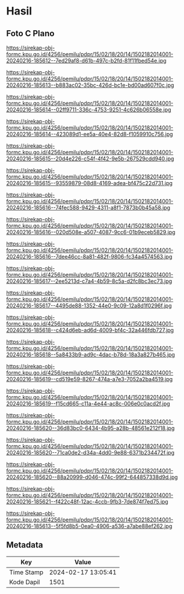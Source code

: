 # Hasil

## Foto C Plano

https://sirekap-obj-formc.kpu.go.id/4256/pemilu/pdpr/15/02/18/20/14/1502182014001-20240216-185612--7ed29af8-d61b-497c-b2fd-81f11fbed54e.jpg

https://sirekap-obj-formc.kpu.go.id/4256/pemilu/pdpr/15/02/18/20/14/1502182014001-20240216-185613--b883ac02-35bc-426d-bc1e-bd00ad607f0c.jpg

https://sirekap-obj-formc.kpu.go.id/4256/pemilu/pdpr/15/02/18/20/14/1502182014001-20240216-185614--02ff9711-336c-4753-9251-4c626b06558e.jpg

https://sirekap-obj-formc.kpu.go.id/4256/pemilu/pdpr/15/02/18/20/14/1502182014001-20240216-185614--423089d1-ee5a-40e4-82d8-f1059910c756.jpg

https://sirekap-obj-formc.kpu.go.id/4256/pemilu/pdpr/15/02/18/20/14/1502182014001-20240216-185615--20d4e226-c54f-4f42-9e5b-267529cdd940.jpg

https://sirekap-obj-formc.kpu.go.id/4256/pemilu/pdpr/15/02/18/20/14/1502182014001-20240216-185615--93559879-08d8-4169-adea-bf475c22d731.jpg

https://sirekap-obj-formc.kpu.go.id/4256/pemilu/pdpr/15/02/18/20/14/1502182014001-20240216-185616--74fec588-9429-4311-a8f1-7873b0b45a58.jpg

https://sirekap-obj-formc.kpu.go.id/4256/pemilu/pdpr/15/02/18/20/14/1502182014001-20240216-185616--020d508e-a507-4087-9cc6-01b9eceb5829.jpg

https://sirekap-obj-formc.kpu.go.id/4256/pemilu/pdpr/15/02/18/20/14/1502182014001-20240216-185616--7dee46cc-8a81-482f-9806-fc34a4574563.jpg

https://sirekap-obj-formc.kpu.go.id/4256/pemilu/pdpr/15/02/18/20/14/1502182014001-20240216-185617--2ee5213d-c7a4-4b59-8c5a-d2fc8bc3ec73.jpg

https://sirekap-obj-formc.kpu.go.id/4256/pemilu/pdpr/15/02/18/20/14/1502182014001-20240216-185617--4495de88-1352-44e0-9c09-12a8d1f0296f.jpg

https://sirekap-obj-formc.kpu.go.id/4256/pemilu/pdpr/15/02/18/20/14/1502182014001-20240216-185618--c424d6eb-ad6d-4009-bf4c-32a446fdb727.jpg

https://sirekap-obj-formc.kpu.go.id/4256/pemilu/pdpr/15/02/18/20/14/1502182014001-20240216-185618--5a8433b9-ad9c-4dac-b78d-18a3a827b465.jpg

https://sirekap-obj-formc.kpu.go.id/4256/pemilu/pdpr/15/02/18/20/14/1502182014001-20240216-185619--cd519e59-8267-474a-a7e3-7052a2ba4519.jpg

https://sirekap-obj-formc.kpu.go.id/4256/pemilu/pdpr/15/02/18/20/14/1502182014001-20240216-185619--f15cd665-c11a-4e44-ac8c-006e0c0acd2f.jpg

https://sirekap-obj-formc.kpu.go.id/4256/pemilu/pdpr/15/02/18/20/14/1502182014001-20240216-185620--36d83bc0-6434-4b95-a28b-48561e212f18.jpg

https://sirekap-obj-formc.kpu.go.id/4256/pemilu/pdpr/15/02/18/20/14/1502182014001-20240216-185620--71ca0de2-d34a-4dd0-9e88-6371b234472f.jpg

https://sirekap-obj-formc.kpu.go.id/4256/pemilu/pdpr/15/02/18/20/14/1502182014001-20240216-185620--88a20999-d046-474c-99f2-644857338d9d.jpg

https://sirekap-obj-formc.kpu.go.id/4256/pemilu/pdpr/15/02/18/20/14/1502182014001-20240216-185621--f422c48f-12ac-4ccb-9fb3-7de874f7ed75.jpg

https://sirekap-obj-formc.kpu.go.id/4256/pemilu/pdpr/15/02/18/20/14/1502182014001-20240216-185613--5f5fd8b5-0ea0-4906-a536-a7abe88ef262.jpg


## Metadata

| Key        | Value               |
| ---------- | ------------------- |
| Time Stamp | 2024-02-17 13:05:41 |
| Kode Dapil | 1501                |



